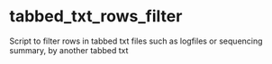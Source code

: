 # tabbed_txt_rows_filter
Script to filter rows in tabbed txt files such as logfiles or sequencing summary, by another tabbed txt

